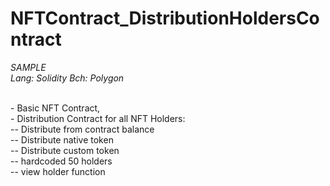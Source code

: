 # NFTContract_DistributionHoldersContract
<i>
SAMPLE <br>
Lang: Solidity
Bch: Polygon
</i>
<p>
<br>- Basic NFT Contract,
<br>- Distribution Contract for all NFT Holders:
<br> -- Distribute from contract balance  
<br> -- Distribute native token
<br> -- Distribute custom token
<br> -- hardcoded 50 holders
<br> -- view holder function
